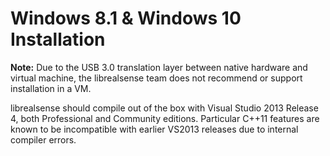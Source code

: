 # Windows 8.1 & Windows 10 Installation

**Note:** Due to the USB 3.0 translation layer between native hardware and virtual machine, the librealsense team does not recommend or support installation in a VM.

librealsense should compile out of the box with Visual Studio 2013 Release 4, both Professional and Community editions. Particular C++11 features are known to be incompatible with earlier VS2013 releases due to internal compiler errors.
